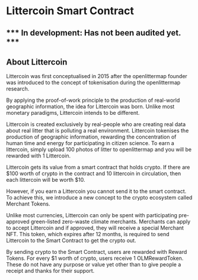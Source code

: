 # Littercoin Smart Contract

## *** In development: Has not been audited yet. ***

## About Littercoin
Littercoin was first conceptualised in 2015 after the openlittermap founder was introduced to the concept of 
tokenisation during the openlittermap research.

By applying the proof-of-work principle to the production of real-world geographic information, the idea for
Littercoin was born. Unlike most monetary paradigms, Littercoin intends to be different.

Littercoin is created exclusively by real-people who are creating real data about real litter that is polluting a real
environment. Littercoin tokenises the production of geographic information, rewarding the concentration of human time
and energy for participating in citizen science. To earn a littercoin, simply upload 100 photos of litter to openlittermap
and you will be rewarded with 1 Littercoin.

Littercoin gets its value from a smart contract that holds crypto. If there are $100 worth of crypto in the contract
and 10 littercoin in circulation, then each littercoin will be worth $10.

However, if you earn a Littercoin you cannot send it to the smart contract. To achieve this, we introduce a new concept
to the crypto ecosystem called Merchant Tokens.

Unlike most currencies, Littercoin can only be spent with participating pre-approved green-listed zero-waste climate
merchants. Merchants can apply to accept Littercoin and if approved, they will receive a special Merchant NFT.
This token, which expires after 12 months, is required to send Littercoin to the Smart Contract to get the crypto out.

By sending crypto to the Smart Contract, users are rewarded with Reward Tokens. For every $1 worth of crypto, users
receive 1 OLMRewardToken. These do not have any purpose or value yet other than to give people a receipt and thanks
for their support.
